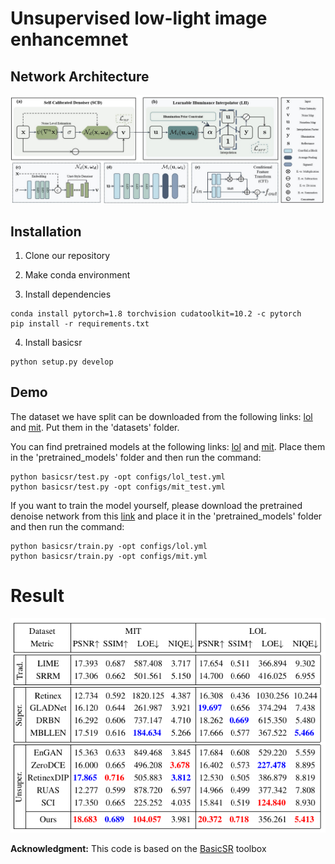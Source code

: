 # Unsupervised low-light image enhancemnet

## Network Architecture

<img src = "figures/pipeline_1.jpg"> 

## Installation

1. Clone our repository

2. Make conda environment

3. Install dependencies

```
conda install pytorch=1.8 torchvision cudatoolkit=10.2 -c pytorch
pip install -r requirements.txt
```

4. Install basicsr

```
python setup.py develop
```

## Demo

The dataset we have split can be downloaded from the following links:  [lol](https://pan.baidu.com/s/1NnS6W8ewwLaWVSfA2SAVKg?pwd=1oe1) and [mit](https://pan.baidu.com/s/1vUhjZmf_akBbwRUx_UZmaw?pwd=cldm). Put them in the 'datasets' folder.

You can find pretrained models at the following links: [lol](https://pan.baidu.com/s/1aI24TX8bElRYYJWHQfMTCQ?pwd=yoxy) and [mit](https://pan.baidu.com/s/1jDYnsrdsEd9iYJIEdQXR-w?pwd=hiql). Place them in the 'pretrained_models' folder and then run the command:


```
python basicsr/test.py -opt configs/lol_test.yml
python basicsr/test.py -opt configs/mit_test.yml
```

If you want to train the model yourself, please download the pretrained denoise network from this [link](https://pan.baidu.com/s/1vNAYwNX_Cc1N1vsKl0E4jg?pwd=3cvu) and place it in the 'pretrained_models' folder and then run the command:

```
python basicsr/train.py -opt configs/lol.yml
python basicsr/train.py -opt configs/mit.yml
```


# Result

<img src = "figures/result.jpg"> 

**Acknowledgment:** This code is based on the [BasicSR](https://github.com/xinntao/BasicSR) toolbox 

